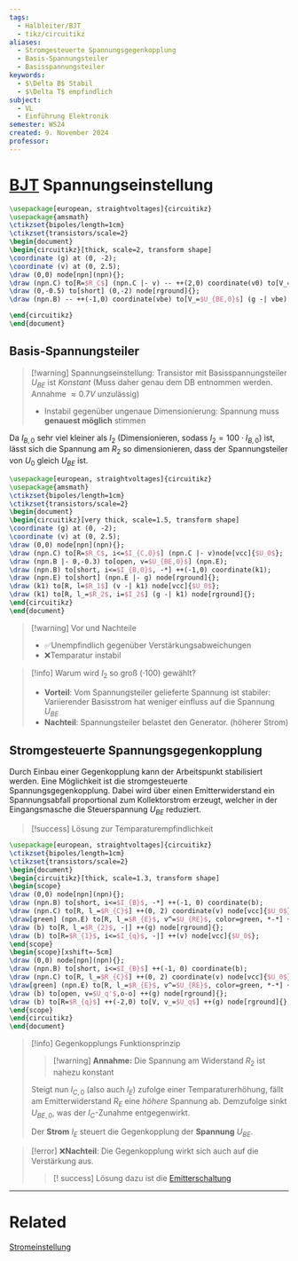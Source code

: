 ```yaml
---
tags:
  - Halbleiter/BJT
  - tikz/circuitikz
aliases:
  - Stromgesteuerte Spannungsgegenkopplung
  - Basis-Spannungsteiler
  - Basisspannungsteiler
keywords:
  - $\Delta B$ Stabil
  - $\Delta T$ empfindlich
subject:
  - VL
  - Einführung Elektronik
semester: WS24
created: 9. November 2024
professor:
---
```

 

# [BJT](Bipolartransistor.md) Spannungseinstellung

```tikz
\usepackage[european, straightvoltages]{circuitikz}
\usepackage{amsmath}
\ctikzset{bipoles/length=1cm}
\ctikzset{transistors/scale=2}
\begin{document}
\begin{circuitikz}[thick, scale=2, transform shape]
\coordinate (g) at (0, -2);
\coordinate (v) at (0, 2.5);
\draw (0,0) node[npn](npn){};
\draw (npn.C) to[R=$R_C$] (npn.C |- v) -- ++(2,0) coordinate(v0) to[V_=$U_0$] (g -| v0) node[rground]{};
\draw (0,-0.5) to[short] (0,-2) node[rground]{};
\draw (npn.B) -- ++(-1,0) coordinate(vbe) to[V_=$U_{BE,0}$] (g -| vbe) node[rground]{};

\end{circuitikz}
\end{document}
```

## Basis-Spannungsteiler


> [!warning] Spannungseinstellung: Transistor mit Basisspannungsteiler
> $U_{BE}$ ist *Konstant* (Muss daher genau dem DB entnommen werden. Annahme $\approx 0.7 V$ unzulässig)
> - Instabil gegenüber ungenaue Dimensionierung: Spannung muss **genauest möglich** stimmen
>  


Da $I_{B,0}$ sehr viel kleiner als $I_{2}$ (Dimensionieren, sodass $I_{2}=100\cdot I_{B,0}$) ist, lässt sich die Spannung am $R_{2}$ so dimensionieren, dass der Spannungsteiler von $U_{0}$ gleich $U_{BE}$ ist.

```tikz
\usepackage[european, straightvoltages]{circuitikz}
\usepackage{amsmath}
\ctikzset{bipoles/length=1cm}
\ctikzset{transistors/scale=2}
\begin{document}
\begin{circuitikz}[very thick, scale=1.5, transform shape]
\coordinate (g) at (0, -2);
\coordinate (v) at (0, 2.5);
\draw (0,0) node[npn](npn){};
\draw (npn.C) to[R=$R_C$, i<=$I_{C,0}$] (npn.C |- v)node[vcc]{$U_0$};
\draw (npn.B |- 0,-0.3) to[open, v=$U_{BE,0}$] (npn.E);
\draw (npn.B) to[short, i<=$I_{B,0}$, -*] ++(-1,0) coordinate(k1);
\draw (npn.E) to[short] (npn.E |- g) node[rground]{};
\draw (k1) to[R, l=$R_1$] (v -| k1) node[vcc]{$U_0$};
\draw (k1) to[R, l_=$R_2$, i=$I_2$] (g -| k1) node[rground]{};
\end{circuitikz}
\end{document}
```

> [!warning] Vor und Nachteile
> - ✅Unempfindlich gegenüber Verstärkungsabweichungen 
> - ❌Temparatur instabil 

> [!info] Warum wird $I_{2}$ so groß ($\cdot 100$) gewählt?
> - **Vorteil**: Vom Spannungsteiler gelieferte Spannung ist stabiler: Variierender Basisstrom hat weniger einfluss auf die Spannung $U_{BE}$
> - **Nachteil**: Spannungsteiler belastet den Generator. (höherer Strom)

## Stromgesteuerte Spannungsgegenkopplung

Durch Einbau einer Gegenkopplung kann der Arbeitspunkt stabilisiert werden. Eine Möglichkeit ist die stromgesteuerte Spannungsgegenkopplung. Dabei wird über einen Emitterwiderstand ein Spannungsabfall proportional zum Kollektorstrom erzeugt, welcher in der Eingangsmasche die Steuerspannung $U_{BE}$ reduziert.

> [!success] Lösung zur Temparaturempfindlichkeit

```tikz
\usepackage[european, straightvoltages]{circuitikz}
\ctikzset{bipoles/length=1cm}
\ctikzset{transistors/scale=2}
\begin{document}
\begin{circuitikz}[thick, scale=1.3, transform shape]
\begin{scope}
\draw (0,0) node[npn](npn){};
\draw (npn.B) to[short, i<=$I_{B}$, -*] ++(-1, 0) coordinate(b);
\draw (npn.C) to[R, l_=$R_{C}$] ++(0, 2) coordinate(v) node[vcc]{$U_0$};
\draw[green] (npn.E) to[R, l_=$R_{E}$, v^=$U_{RE}$, color=green, *-*] ++(0, -2) coordinate(g) node[color=black, rground]{};
\draw (b) to[R, l_=$R_{2}$, -|] ++(g) node[rground]{};
\draw (b) to[R=$R_{1}$, i<=$I_{q}$, -|] ++(v) node[vcc]{$U_0$};
\end{scope}
\begin{scope}[xshift=-5cm]
\draw (0,0) node[npn](npn){};
\draw (npn.B) to[short, i<=$I_{B}$] ++(-1, 0) coordinate(b);
\draw (npn.C) to[R, l_=$R_{C}$] ++(0, 2) coordinate(v) node[vcc]{$U_0$};
\draw[green] (npn.E) to[R, l_=$R_{E}$, v^=$U_{RE}$, color=green, *-*] ++(0, -2) coordinate(g) node[color=black, rground]{};
\draw (b) to[open, v=$U_q'$,o-o] ++(g) node[rground]{};
\draw (b) to[R=$R_{q}$] ++(-2,0) to[V, v_=$U_q$] ++(g) node[rground]{};
\end{scope}
\end{circuitikz}
\end{document}
```

> [!info] Gegenkopplungs Funktionsprinzip
> > [!warning] **Annahme:** Die Spannung am Widerstand $R_{2}$ ist nahezu konstant
> 
> Steigt nun $I_{C,0}$ (also auch $I_{E}$) zufolge einer Temparaturerhöhung, fällt am Emitterwiderstand $R_{E}$ eine *höhere* Spannung ab. Demzufolge sinkt $U_{BE,0}$, was der $I_{C}$-Zunahme entgegenwirkt.
> 
> Der **Strom** $I_{E}$ steuert die Gegenkopplung der **Spannung** $U_{BE}$.

> [!error] ❌**Nachteil**: Die Gegenkopplung wirkt sich auch auf die Verstärkung aus.
> > [! success] Lösung dazu ist die [Emitterschaltung](Kollektorfolger.md)

---

# Related

[Stromeinstellung](Stromeinstellung.md)